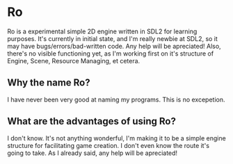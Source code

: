 # Ro

Ro is a experimental simple 2D engine written in SDL2 for learning purposes.
It's currently in initial state, and I'm really newbie at SDL2, so it may have bugs/errors/bad-written code. Any help will be apreciated! Also, there's no visible functioning yet, as I'm working first on it's structure of Engine, Scene, Resource Managing, et cetera.

## Why the name Ro?

I have never been very good at naming my programs. This is no excepetion.

## What are the advantages of using Ro?

I don't know. It's not anything wonderful, I'm making it to be a simple engine structure for facilitating game creation. I don't even know the route it's going to take. As I already said, any help will be apreciated!
